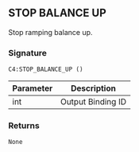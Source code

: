 ## STOP BALANCE UP
Stop ramping balance up.


### Signature

`C4:STOP_BALANCE_UP ()`


| Parameter | Description |
| --- | --- |
| int | Output Binding ID |


### Returns

`None`